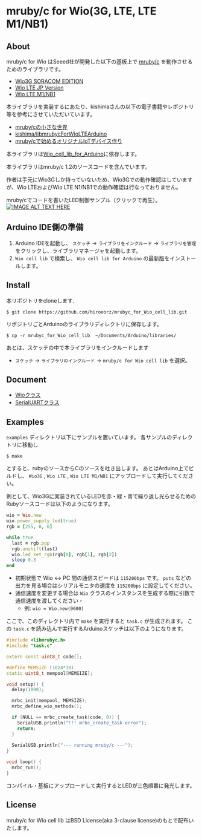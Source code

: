 # mruby/c for Wio(3G, LTE, LTE M1/NB1)

## About
mruby/c for Wio はSeeed社が開発した以下の基板上で [mruby/c](https://github.com/mrubyc/mrubyc) を動作させるためのライブラリです。

* [Wio3G SORACOM EDITION](https://soracom.jp/products/module/wio_3g_soracom_edition/)
* [Wio LTE JP Version](https://soracom.jp/products/module/wio_lte/)
* [Wio LTE M1/NB1](https://soracom.jp/products/module/wio_lte_m1_nb1/)


本ライブラリを実装するにあたり、kishimaさんの以下の電子書籍やレポジトリ等を参考にさせていただいています。
* [mruby/cの小さな世界](https://silentworlds.info/2018/09/17/post-620/)
* [kishima/libmrubycForWioLTEArduino](https://github.com/kishima/libmrubycForWioLTEArduino)
* [mruby/cで始めるオリジナルIoTデバイス作り](https://magazine.rubyist.net/articles/0059/0059-original_mrubyc_iot_device.html)

本ライブラリは[Wio_cell_lib_for_Arduino](https://github.com/SeeedJP/Wio_cell_lib_for_Arduino)に依存します。

本ライブラリはmruby/c 1.2のソースコードを含んでいます。

作者は手元にWio3Gしか持っていないため、Wio3Gでの動作確認はしていますが、Wio LTEおよびWio LTE N1/NB1での動作確認は行なっておりません。

mruby/cでコードを書いたLED制御サンプル（クリックで再生）。
[![IMAGE ALT TEXT HERE](http://img.youtube.com/vi/eMzv5k-YnNI/0.jpg)](http://www.youtube.com/watch?v=eMzv5k-YnNI)

## Arduino IDE側の準備

1. Arduino IDEを起動し、 `スケッチ` -> `ライブラリをインクルード` -> `ライブラリを管理` をクリックし、ライブラリマネージャを起動します。
2. `Wio cell lib` で検索し、 `Wio cell lib for Arduino` の最新版をインストールします。

## Install

本リポジトリをcloneします.

```
$ git clone https://github.com/hiroeorz/mrubyc_for_Wio_cell_lib.git
```

リポジトリごとArduinoのライブラリディレクトリに保存します。

```
$ cp -r mrubyc_for_Wio_cell_lib  ~/Documents/Arduino/libraries/
```

あとは、スケッチの中で本ライブラリをインクルードします

* `スケッチ` -> `ライブラリのインクルード` -> `mruby/c for Wio cell lib` を選択。

## Document

* [Wioクラス](https://github.com/hiroeorz/mrubyc_for_Wio_cell_lib/blob/master/doc/Wio.md)
* [SerialUARTクラス](https://github.com/hiroeorz/mrubyc_for_Wio_cell_lib/blob/master/doc/SerialUART.md)

## Examples

`examples` ディレクトリ以下にサンプルを置いています。
各サンプルのディレクトリに移動し

```
$ make
```

とすると、rubyのソースからCのソースを吐き出します。
あとはArduino上でビルドし、 `Wio3G` , `Wio LTE` , `Wio LTE M1/NB1` にアップロードして実行してください。

例として、Wio3Gに実装されているLEDを赤・緑・青で繰り返し光らせるためのRubyソースコードは以下のようになります。

```ruby:examples/led/task1.rb
wio = Wio.new
wio.power_supply_led(true)
rgb = [255, 0, 0]

while true
  last = rgb.pop
  rgb.unshift(last)
  wio.led_set_rgb(rgb[0], rgb[1], rgb[2])
  sleep 0.3
end
```

* 初期状態で Wio <-> PC 間の通信スピードは `115200bps` です。  `puts` などの出力を見る場合はシリアルモニタの速度を `115200bps` に設定してください。
* 通信速度を変更する場合は `Wio` クラスのインスタンスを生成する際に引数で通信速度を渡してください・
  * 例: `wio = Wio.new(9600)`

ここで、このディレクトリ内で `make` を実行すると `task.c` が生成されます。
この `task.c` を読み込んで実行するArduinoスケッチは以下のようになります。

```c++:led.ino
#include <libmrubyc.h>
#include "task.c"

extern const uint8_t code[];

#define MEMSIZE (1024*30)
static uint8_t mempool[MEMSIZE];

void setup() {
  delay(1000);

  mrbc_init(mempool, MEMSIZE);
  mrbc_define_wio_methods();

  if (NULL == mrbc_create_task(code, 0)) {
    SerialUSB.println("!!! mrbc_create_task error");
    return;
  }
 
  SerialUSB.println("--- running mruby/c ---");
}

void loop() {
  mrbc_run();
}
```

コンパイル・基板にアップロードして実行するとLEDが三色順番に発光します。

## License
mruby/c for Wio cell lib はBSD License(aka 3-clause license)のもとで配布いたします。
